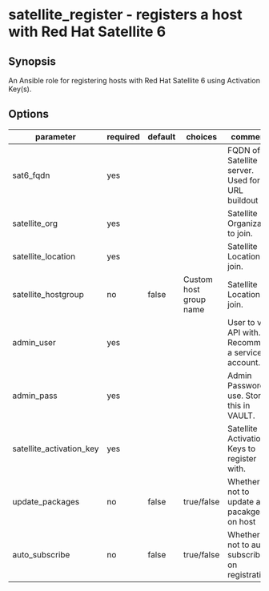 # satellite_register - registers a host with Red Hat Satellite 6

## Synopsis
An Ansible role for registering hosts with Red Hat Satellite 6 using Activation Key(s).

## Options

| parameter                | required | default | choices | comments                                            |
|--------------------------|----------|---------|---------|-----------------------------------------------------|
| sat6_fqdn                | yes      |         |         | FQDN of Satellite server. Used for URL buildout |
| satellite_org            | yes      |         |         | Satellite Organization to join.                     |
| satellite_location       | yes      |         |         | Satellite Location to join.                     |
| satellite_hostgroup      | no       |     false    |    Custom host group name     | Satellite Location to join.     
| admin_user               | yes      |         |         | User to view API with. Recommend a service account.         |
| admin_pass               | yes      |         |         | Admin Password to use. Store this in VAULT.          |
| satellite_activation_key | yes      |         |         | Satellite Activation Keys to register with.         |
| update_packages | no      |    false     |    true/false     | Whether or not to update all pacakges on host         |
| auto_subscribe | no      | false    | true/false     | Whether or not to auto subscribe on registration  |
